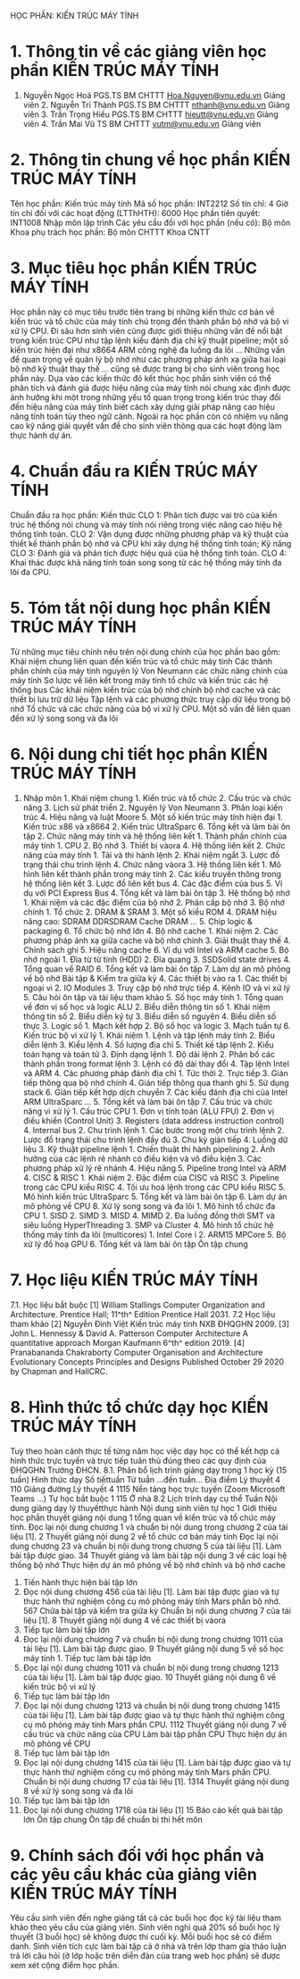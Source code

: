HỌC PHẦN: KIẾN TRÚC MÁY TÍNH 
# 1. Thông tin về các giảng viên học phần KIẾN TRÚC MÁY TÍNH 
1. Nguyễn Ngọc Hoá PGS.TS BM CHTTT Hoa.Nguyen@vnu.edu.vn Giảng viên 2. Nguyễn Trí Thành PGS.TS BM CHTTT nthanh@vnu.edu.vn Giảng viên 3. Trần Trọng Hiếu PGS.TS BM CHTTT hieutt@vnu.edu.vn Giảng viên 4. Trần Mai Vũ TS BM CHTTT vutm@vnu.edu.vn Giảng viên 
# 2. Thông tin chung về học phần KIẾN TRÚC MÁY TÍNH 
Tên học phần: Kiến trúc máy tính Mã số học phần: INT2212 Số tín chỉ: 4 Giờ tín chỉ đối với các hoạt động (LTThHTH): 6000 Học phần tiên quyết: INT1008 Nhập môn lập trình Các yêu cầu đối với học phần (nếu có): Bộ môn Khoa phụ trách học phần: Bộ môn CHTTT Khoa CNTT 
# 3. Mục tiêu học phần KIẾN TRÚC MÁY TÍNH 
Học phần này có mục tiêu trước tiên trang bị những kiến thức cơ bản về kiến trúc và tổ chức của máy tính chú trọng đến thành phần bộ nhớ và bộ vi xử lý CPU. Đi sâu hơn sinh viên cũng được giới thiệu những vấn đề nổi bật trong kiến trúc CPU như tập lệnh kiểu đánh địa chỉ kỹ thuật pipeline; một số kiến trúc hiện đại như x8664 ARM công nghệ đa luồng đa lõi \... Những vấn đề quan trọng về quản lý bộ nhớ như các phương pháp ánh xạ giữa hai loại bộ nhớ kỹ thuật thay thế \... cũng sẽ được trang bị cho sinh viên trong học phần này. Dựa vào các kiến thức đó kết thúc học phần sinh viên có thể phân tích và đánh giá được hiệu năng của máy tính nói chung xác định được ảnh hưởng khi một trong những yếu tố quan trọng trong kiến trúc thay đổi đến hiệu năng của máy tính biết cách xây dựng giải pháp nâng cao hiệu năng tính toán tùy theo ngữ cảnh. Ngoài ra học phần còn có nhiệm vụ nâng cao kỹ năng giải quyết vấn đề cho sinh viên thông qua các hoạt động làm thực hành dự án.
# 4. Chuẩn đầu ra KIẾN TRÚC MÁY TÍNH 
Chuẩn đầu ra học phần: Kiến thức CLO 1: Phân tích được vai trò của kiến trúc hệ thống nói chung và máy tính nói riêng trong việc nâng cao hiệu hệ thống tính toán. CLO 2: Vận dụng được những phương pháp và kỹ thuật của thiết kế thành phần bộ nhớ và CPU khi xây dựng hệ thống tính toán; Kỹ năng CLO 3: Đánh giá và phân tích được hiệu quả của hệ thống tính toán. CLO 4: Khai thác được khả năng tính toán song song từ các hệ thống máy tính đa lõi đa CPU. 
# 5. Tóm tắt nội dung học phần KIẾN TRÚC MÁY TÍNH 
Từ những mục tiêu chính nêu trên nội dung chính của học phần bao gồm: Khái niệm chung liên quan đến kiến trúc và tổ chức máy tính Các thành phần chính của máy tính nguyên lý Von Neumann các chức năng chính của máy tính Sơ lược về liên kết trong máy tính tổ chức và kiến trúc các hệ thống bus Các khái niệm kiến trúc của bộ nhớ chính bộ nhớ cache và các thiết bị lưu trữ dữ liệu Tập lệnh và các phương thức truy cập dữ liệu trong bộ nhớ Tổ chức và các chức năng của bộ vi xử lý CPU. Một số vấn đề liên quan đến xử lý song song và đa lõi 
# 6. Nội dung chi tiết học phần KIẾN TRÚC MÁY TÍNH 
1. Nhập môn 1. Khái niệm chung 1. Kiến trúc và tổ chức 2. Cấu trúc và chức năng 3. Lịch sử phát triển 2. Nguyên lý Von Neumann 3. Phân loại kiến trúc 4. Hiệu năng và luật Moore 5. Một số kiến trúc máy tính hiện đại 1. Kiến trúc x86 và x8664 2. Kiến trúc UltraSparc 6. Tổng kết và làm bài ôn tập 2. Chức năng máy tính và hệ thống liên kết 1. Thành phần chính của máy tính 1. CPU 2. Bộ nhớ 3. Thiết bị vàora 4. Hệ thống liên kết 2. Chức năng của máy tính 1. Tải và thi hành lệnh 2. Khái niệm ngắt 3. Lược đồ trạng thái chu trình lệnh 4. Chức năng vàora 3. Hệ thống liên kết 1. Mô hình liên kết thành phần trong máy tính 2. Các kiểu truyền thông trong hệ thống liên kết 3. Lược đồ liên kết bus 4. Các đặc điểm của bus 5. Ví dụ với PCI Express Bus 4. Tổng kết và làm bài ôn tập 3. Hệ thống bộ nhớ 1. Khái niệm và các đặc điểm của bộ nhớ 2. Phân cấp bộ nhớ 3. Bộ nhớ chính 1. Tổ chức 2. DRAM & SRAM 3. Một số kiểu ROM 4. DRAM hiệu năng cao: SDRAM DDRSDRAM Cache DRAM ... 5. Chip logic & packaging 6. Tổ chức bộ nhớ lớn 4. Bộ nhớ cache 1. Khái niệm 2. Các phương pháp ánh xạ giữa cache và bộ nhớ chính 3. Giải thuật thay thế 4. Chính sách ghi 5. Hiệu năng cache 6. Ví dụ với Intel và ARM cache 5. Bộ nhớ ngoài 1. Đĩa từ từ tính (HDD) 2. Đĩa quang 3. SSDSolid state drives 4. Tổng quan về RAID 6. Tổng kết và làm bài ôn tập 7. Làm dự án mô phỏng về bộ nhớ Bài tập & Kiểm tra giữa kỳ 4. Các thiết bị vào ra 1. Các thiết bị ngoại vi 2. IO Modules 3. Truy cập bộ nhớ trực tiếp 4. Kênh IO và vi xử lý 5. Câu hỏi ôn tập và tài liệu tham khảo 5. Số học máy tính 1. Tổng quan về đơn vị số học và logic ALU 2. Biểu diễn thông tin số 1. Khái niệm thông tin số 2. Biểu diễn ký tự 3. Biểu diễn số nguyên 4. Biểu diễn số thực 3. Logic số 1. Mạch kết hợp 2. Bộ số học và logic 3. Mạch tuần tự 6. Kiến trúc bộ vi xử lý 1. Khái niệm 1. Lệnh và tập lệnh máy tính 2. Biểu diễn lệnh 3. Kiểu lệnh 4. Số lượng địa chỉ 5. Thiết kế tập lệnh 2. Kiểu toán hạng và toán tử 3. Định dạng lệnh 1. Độ dài lệnh 2. Phân bố các thành phần trong format lệnh 3. Lệnh có độ dài thay đổi 4. Tập lệnh Intel và ARM 4. Các phương pháp đánh địa chỉ 1. Tức thời 2. Trực tiếp 3. Gián tiếp thông qua bộ nhớ chính 4. Gián tiếp thông qua thanh ghi 5. Sử dụng stack 6. Gián tiếp kết hợp dịch chuyển 7. Các kiểu đánh địa chỉ của Intel ARM UltraSparc ... 5. Tổng kết và làm bài ôn tập 7. Cấu trúc và chức năng vi xử lý 1. Cấu trúc CPU 1. Đơn vị tính toán (ALU FPU) 2. Đơn vị điều khiển (Control Unit) 3. Registers (data address instruction control) 4. Internal bus 2. Chu trình lệnh 1. Các bước trong một chu trình lệnh 2. Lược đồ trạng thái chu trình lệnh đầy đủ 3. Chu kỳ gián tiếp 4. Luồng dữ liệu 3. Kỹ thuật pipeline lệnh 1. Chiến thuật thi hành pipelining 2. Ảnh hưởng của các lệnh rẽ nhánh có điều kiện và vô điều kiện 3. Các phương pháp xử lý rẽ nhánh 4. Hiệu năng 5. Pipeline trong Intel và ARM 4. CISC & RISC 1. Khái niệm 2. Đặc điểm của CISC và RISC 3. Pipeline trong các CPU kiểu RISC 4. Tối ưu hoá lệnh trong các CPU kiểu RISC 5. Mô hình kiến trúc UltraSparc 5. Tổng kết và làm bài ôn tập 6. Làm dự án mô phỏng về CPU 8. Xử lý song song và đa lõi 1. Mô hình tổ chức đa CPU 1. SISD 2. SIMD 3. MISD 4. MIMD 2. Đa luồng đồng thời SMT và siêu luồng HyperThreading 3. SMP và Cluster 4. Mô hình tổ chức hệ thống máy tính đa lõi (multicores) 1. Intel Core i 2. ARM15 MPCore 5. Bộ xử lý đồ hoạ GPU 6. Tổng kết và làm bài ôn tập Ôn tập chung 
# 7. Học liệu KIẾN TRÚC MÁY TÍNH 
7.1. Học liệu bắt buộc \[1\] William Stallings Computer Organization and Architecture. Prentice Hall; 11^th^ Edition Prentice Hall 2031. 7.2 Học liệu tham khảo \[2\] Nguyễn Đình Việt Kiến trúc máy tính NXB ĐHQGHN 2009. \[3\] John L. Hennessy & David A. Patterson Computer Architecture A quantitative approach Morgan Kaufmann 6^th^ edition 2019. \[4\] Pranabananda Chakraborty Computer Organisation and Architecture Evolutionary Concepts Principles and Designs Published October 29 2020 by Chapman and HallCRC. 
# 8. Hình thức tổ chức dạy học KIẾN TRÚC MÁY TÍNH 
Tuỳ theo hoàn cảnh thực tế từng năm học việc dạy học có thể kết hợp cả hình thức trực tuyến và trực tiếp tuân thủ đúng theo các quy định của ĐHQGHN Trường ĐHCN. 8.1. Phân bổ lịch trình giảng dạy trong 1 học kỳ (15 tuần) Hình thức dạy Số tiếttuần Từ tuần ...đến tuần... Địa điểm Lý thuyết 4 110 Giảng đường Lý thuyết 4 1115 Nền tảng học trực tuyến (Zoom Microsoft Teams ...) Tự học bắt buộc 1 115 Ở nhà 8.2 Lịch trình dạy cụ thể
Tuần
Nội dung giảng dạy lý thuyếtthực hành
Nội dung sinh viên tự học
1
Giới thiệu học phần thuyết giảng nội dung 1 tổng quan về kiến trúc và tổ chức máy tính.
Đọc lại nội dung chương 1 và chuẩn bị nội dung trong chương 2 của tài liệu [1].
2
Thuyết giảng nội dung 2 về tổ chức cơ bản máy tính
Đọc lại nội dung chương 23 và chuẩn bị nội dung trong chương 5 của tài liệu [1]. Làm bài tập được giao.
34
Thuyết giảng và làm bài tập nội dung 3 về các loại hệ thống bộ nhớ
Thực hiện dự án mô phỏng về bộ nhớ chính và bộ nhớ cache
1. Tiến hành thực hiện bài tập lớn
2. Đọc nội dung chương 456 của tài liệu [1]. Làm bài tập được giao và tự thực hành thử nghiệm công cụ mô phỏng máy tính Mars phần bộ nhớ.
567
Chữa bài tập và kiểm tra giữa kỳ
Chuẩn bị nội dung chương 7 của tài liệu [1].
8
Thuyết giảng nội dung 4 về các thiết bị vàora
1. Tiếp tục làm bài tập lớn
2. Đọc lại nội dung chương 7 và chuẩn bị nội dung trong chương 1011 của tài liệu [1]. Làm bài tập được giao.
9
Thuyết giảng nội dung 5 về số học máy tính 1. Tiếp tục làm bài tập lớn
2. Đọc lại nội dung chương 1011 và chuẩn bị nội dung trong chương 1213 của tài liệu [1]. Làm bài tập được giao.
10
Thuyết giảng nội dung 6 về kiến trúc bộ vi xử lý
1. Tiếp tục làm bài tập lớn
2. Đọc lại nội dung chương 1213 và chuẩn bị nội dung trong chương 1415 của tài liệu [1]. Làm bài tập được giao và tự thực hành thử nghiệm công cụ mô phỏng máy tính Mars phần CPU.
1112
Thuyết giảng nội dung 7 về cấu trúc và chức năng của CPU
Làm bài tập phần CPU Thực hiện dự án mô phỏng về CPU
1. Tiếp tục làm bài tập lớn
2. Đọc lại nội dung chương 1415 của tài liệu [1]. Làm bài tập được giao và tự thực hành thử nghiệm công cụ mô phỏng máy tính Mars phần CPU.
Chuẩn bị nội dung chương 17 của tài liệu [1].
1314
Thuyết giảng nội dung 8 về xử lý song song và đa lõi
1. Tiếp tục làm bài tập lớn
2. Đọc lại nội dung chương 1718 của tài liệu [1]
15
Báo cáo kết quả bài tập lớn
Ôn tập chung
Ôn tập để chuẩn bị thi hết môn
# 9. Chính sách đối với học phần và các yêu cầu khác của giảng viên KIẾN TRÚC MÁY TÍNH 
Yêu cầu sinh viên đến nghe giảng tất cả các buổi học đọc kỹ tài liệu tham khảo theo yêu cầu của giảng viên. Sinh viên nghỉ quá 20% số buổi học lý thuyết (3 buổi học) sẽ không được thi cuối kỳ. Mỗi buổi học sẽ có điểm danh. Sinh viên tích cực làm bài tập cả ở nhà và trên lớp tham gia thảo luận trả lời câu hỏi (ở lớp hoặc trên diễn đàn của trang web học phần) sẽ được xem xét cộng điểm học phần.
